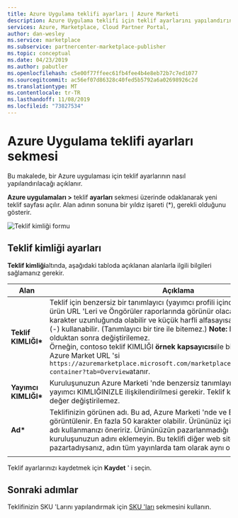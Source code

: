 ```yaml
---
title: Azure Uygulama teklifi ayarları | Azure Marketi
description: Azure Uygulama teklifi için teklif ayarlarını yapılandırın.
services: Azure, Marketplace, Cloud Partner Portal,
author: dan-wesley
ms.service: marketplace
ms.subservice: partnercenter-marketplace-publisher
ms.topic: conceptual
ms.date: 04/23/2019
ms.author: pabutler
ms.openlocfilehash: c5e00f77ffeec61fb4fee4b4e8eb72b7c7ed1077
ms.sourcegitcommit: ac56ef07d86328c40fed5b5792a6a02698926c2d
ms.translationtype: MT
ms.contentlocale: tr-TR
ms.lasthandoff: 11/08/2019
ms.locfileid: "73827534"
---
```

# <a name="azure-application-offer-settings-tab"></a>Azure Uygulama teklifi ayarları sekmesi

Bu makalede, bir Azure uygulaması için teklif ayarlarının nasıl yapılandırılacağı açıklanır.

**Azure uygulamaları >** teklif **ayarları** sekmesi üzerinde odaklanarak yeni teklif sayfası açılır. Alan adının sonuna bir yıldız işareti (*), gerekli olduğunu gösterir.

![Teklif kimliği formu](./media/azureapp-offer-settings-tab.png)

## <a name="offer-identity-settings"></a>Teklif kimliği ayarları

**Teklif kimliği**altında, aşağıdaki tabloda açıklanan alanlarla ilgili bilgileri sağlamanız gerekir.  

|    Alan         |       Açıklama                                                            |
|  ---------       |     ---------------                                                          |
| **Teklif KIMLIĞI\***       | Teklif için benzersiz bir tanımlayıcı (yayımcı profili içinde). Bu tanımlayıcı, ürün URL 'Leri ve Öngörüler raporlarında görünür olacaktır. En fazla 50 karakter uzunluğunda olabilir ve küçük harfli alfasayısal karakterler ve tireler (-) kullanabilir. (Tanımlayıcı bir tire ile bitemez.) **Note:** Bu alan bir teklif canlı olduktan sonra değiştirilemez. <br> Örneğin, contoso teklif KIMLIĞI **örnek kapsayıcısı**ile bir teklif yayımladığında, Azure Market URL 'si `https://azuremarketplace.microsoft.com/marketplace/apps/contoso.sample-container?tab=Overview`atanır. |
| **Yayımcı KIMLIĞI\***     | Kuruluşunuzun Azure Marketi 'nde benzersiz tanımlayıcısı. Tüm tekliflerinizin yayımcı KIMLIĞINIZLE ilişkilendirilmesi gerekir. Teklif kaydedildikten sonra bu değer değiştirilemez. |
| **Ad\***          | Teklifinizin görünen adı. Bu ad, Azure Marketi 'nde ve Bulut İş Ortağı Portalı görüntülenir. En fazla 50 karakter olabilir. Ürününüz için tanınabilir bir marka adı kullanmanızı öneririz. Ürününüzün pazarlanmadığı müddetçe kuruluşunuzun adını eklemeyin. Bu teklifi diğer web siteleri ve yayımlarda pazartadıysanız, adın tüm yayınlarda tam olarak aynı olduğundan emin olun. |
|  |  |

Teklif ayarlarınızı kaydetmek için **Kaydet** ' i seçin.

## <a name="next-steps"></a>Sonraki adımlar

Teklifinizin SKU 'Larını yapılandırmak için [SKU 'ları](./cpp-skus-tab.md) sekmesini kullanın.